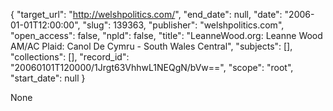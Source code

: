 {
  "target_url": "http://welshpolitics.com/", 
  "end_date": null, 
  "date": "2006-01-01T12:00:00", 
  "slug": 139363, 
  "publisher": "welshpolitics.com", 
  "open_access": false, 
  "npld": false, 
  "title": "LeanneWood.org: Leanne Wood AM/AC Plaid: Canol De Cymru - South Wales Central", 
  "subjects": [], 
  "collections": [], 
  "record_id": "20060101T120000/1Jrgt63VhhwL1NEQgN/bVw==", 
  "scope": "root", 
  "start_date": null
}

None
